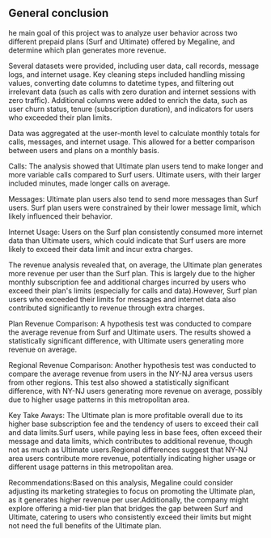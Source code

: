 ## General conclusion
he main goal of this project was to analyze user behavior across two different prepaid plans (Surf and Ultimate) offered by Megaline, and determine which plan generates more revenue.

Several datasets were provided, including user data, call records, message logs, and internet usage.
Key cleaning steps included handling missing values, converting date columns to datetime types, and filtering out irrelevant data (such as calls with zero duration and internet sessions with zero traffic).
Additional columns were added to enrich the data, such as user churn status, tenure (subscription duration), and indicators for users who exceeded their plan limits.

Data was aggregated at the user-month level to calculate monthly totals for calls, messages, and internet usage. This allowed for a better comparison between users and plans on a monthly basis.

Calls: The analysis showed that Ultimate plan users tend to make longer and more variable calls compared to Surf users. Ultimate users, with their larger included minutes, made longer calls on average.

Messages: Ultimate plan users also tend to send more messages than Surf users. Surf plan users were constrained by their lower message limit, which likely influenced their behavior.

Internet Usage: Users on the Surf plan consistently consumed more internet data than Ultimate users, which could indicate that Surf users are more likely to exceed their data limit and incur extra charges.

The revenue analysis revealed that, on average, the Ultimate plan generates more revenue per user than the Surf plan. This is largely due to the higher monthly subscription fee and additional charges incurred by users who exceed their plan's limits (especially for calls and data).However, Surf plan users who exceeded their limits for messages and internet data also contributed significantly to revenue through extra charges.

Plan Revenue Comparison: A hypothesis test was conducted to compare the average revenue from Surf and Ultimate users. The results showed a statistically significant difference, with Ultimate users generating more revenue on average.

Regional Revenue Comparison: Another hypothesis test was conducted to compare the average revenue from users in the NY-NJ area versus users from other regions. This test also showed a statistically significant difference, with NY-NJ users generating more revenue on average, possibly due to higher usage patterns in this metropolitan area.

Key Take Aways: The Ultimate plan is more profitable overall due to its higher base subscription fee and the tendency of users to exceed their call and data limits.Surf users, while paying less in base fees, often exceed their message and data limits, which contributes to additional revenue, though not as much as Ultimate users.Regional differences suggest that NY-NJ area users contribute more revenue, potentially indicating higher usage or different usage patterns in this metropolitan area.

Recommendations:Based on this analysis, Megaline could consider adjusting its marketing strategies to focus on promoting the Ultimate plan, as it generates higher revenue per user.Additionally, the company might explore offering a mid-tier plan that bridges the gap between Surf and Ultimate, catering to users who consistently exceed their limits but might not need the full benefits of the Ultimate plan.
